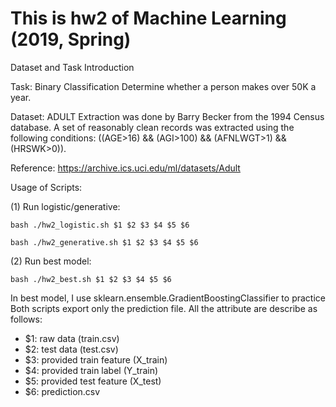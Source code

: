 # This is hw2 of Machine Learning (2019, Spring)

Dataset and Task Introduction

Task: Binary Classification Determine whether a person makes over 50K a year.

Dataset: ADULT Extraction was done by Barry Becker from the 1994 Census database. A set of reasonably clean records was extracted using the following conditions: ((AGE>16) && (AGI>100) && (AFNLWGT>1) && (HRSWK>0)).

Reference: https://archive.ics.uci.edu/ml/datasets/Adult

Usage of Scripts:

(1) Run logistic/generative:

`bash ./hw2_logistic.sh $1 $2 $3 $4 $5 $6 `

`bash ./hw2_generative.sh $1 $2 $3 $4 $5 $6 `

(2) Run best model:

` bash ./hw2_best.sh $1 $2 $3 $4 $5 $6 `

In best model, I use sklearn.ensemble.GradientBoostingClassifier to practice
Both scripts export only the prediction file. All the attribute are describe as follows:

+ $1: raw data (train.csv)  
+ $2: test data (test.csv)  
+ $3: provided train feature (X_train)  
+ $4: provided train label (Y_train)
+ $5: provided test feature (X_test)     
+ $6: prediction.csv
